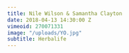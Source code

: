 ```yaml
---
title: Nile Wilson & Samantha Clayton
date: 2018-04-13 14:30:00 Z
vimeoid: 270071331
image: "/uploads/YO.jpg"
subtitle: Herbalife
---
```


